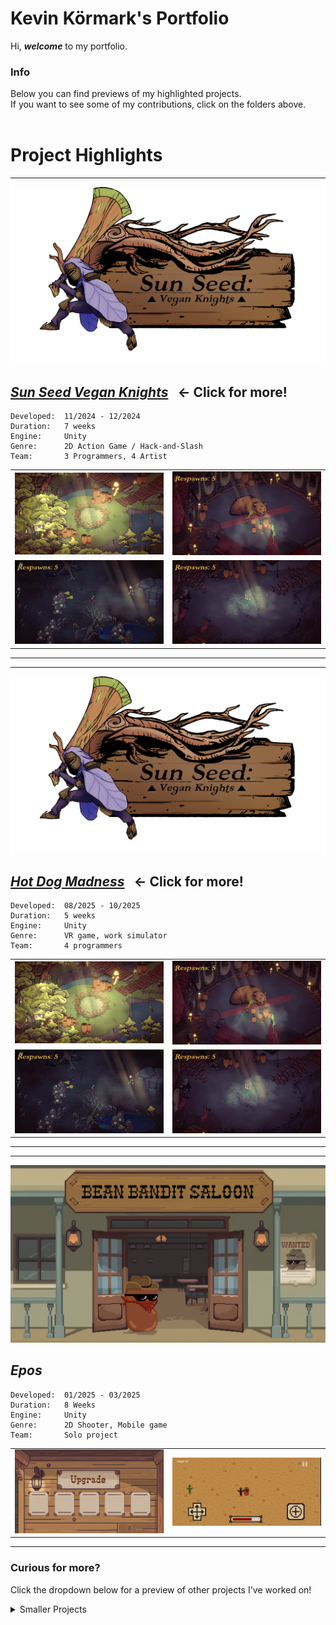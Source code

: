 # Kevin Körmark's Portfolio

Hi, ___welcome___ to my portfolio.

### Info

Below you can find previews of my highlighted projects. <br>
If you want to see some of my contributions, click on the folders above. <br>
<br>

# Project Highlights
---

![sunseed_banner](/_Images/ZmxUP5.png)


## [___Sun Seed Vegan Knights___](/Sunseed) &nbsp; ← Click for more!

```
Developed:  11/2024 - 12/2024
Duration:   7 weeks
Engine:     Unity
Genre:      2D Action Game / Hack-and-Slash
Team:       3 Programmers, 4 Artist
```

<table>
  <tr>
    <td width="50%"><img src="/PortfolioBilder/MenuScreenTemp.png" /></td>
    <td width="50%"><img src="/PortfolioBilder/sunseed2.png" /></td>
  </tr>
  <tr>
    <td width="50%"><img src="/PortfolioBilder/sunseed3.png" /></td>
    <td width="50%"><img src="/PortfolioBilder/sunseed1.png" /></td>
  </tr>
</table>

---
---

![sunseed_banner](/_Images/ZmxUP5.png)


## [___Hot Dog Madness___](/HotdogMadness) &nbsp; ← Click for more!

```
Developed:  08/2025 - 10/2025
Duration:   5 weeks
Engine:     Unity
Genre:      VR game, work simulator
Team:       4 programmers
```

<table>
  <tr>
    <td width="50%"><img src="/PortfolioBilder/MenuScreenTemp.png" /></td>
    <td width="50%"><img src="/PortfolioBilder/sunseed2.png" /></td>
  </tr>
  <tr>
    <td width="50%"><img src="/PortfolioBilder/sunseed3.png" /></td>
    <td width="50%"><img src="/PortfolioBilder/sunseed1.png" /></td>
  </tr>
</table>

---
---

![bandit_banner](/PortfolioBilder/beanbandit.png)

## ___Epos___

```
Developed:  01/2025 - 03/2025
Duration:   8 Weeks
Engine:     Unity 
Genre:      2D Shooter, Mobile game
Team:       Solo project
```

<table>
  <tr>
    <td width="50%"><img src="/PortfolioBilder/upgrade.png" /></td>
    <td width="50%"><img src="/PortfolioBilder/bandit1.png" /></td>
  </tr>
</table>

---

### Curious for more?
Click the dropdown below for a preview of other projects I've worked on!
<br>
<details>
  <summary>Smaller Projects</summary>

### DrawQuick!
<table>
  <tr>
    <td width="50%"><img src="/_Images/drawquick_banner.png" /></td>
    <td width="50%"><img src="/_Images/drawquick_gameplay.png" /></td>
  </tr>
</table>

```
Developed:  01/2024 - 02/2024
Duration:   4 Weeks
Engine:     Unity
Genre:      Mobile Online Multiplayer
Team:       1 Programmer
```
### Where's The Family  
<table>
  <tr>
    <td width="50%"><img src="/_Images/wheresthefamilymenu.png" /></td>
    <td width="50%"><img src="/_GIFs/wheresthefamily_gameplay.gif" /></td>
  </tr>
</table>

```
Developed:  10/2023
Duration:   3 days
Engine:     Unity
Genre:      Platformer
Team:       3 Programmers, 2 Artists
```
### Fowl Play
<table>
  <tr>
    <td width="50%"><img src="/_GIFs/fowlplay_intro.gif" /></td>
    <td width="50%"><img src="/_GIFs/fowlplay_gameplay.gif" /></td>
  </tr>
</table>

```
Developed:  09/2023
Duration:   3 days
Engine:     Unity
Genre:      Bullet Hell (?)
Team:       2 Programmers, 2 Artists
```

</details>

<br>
